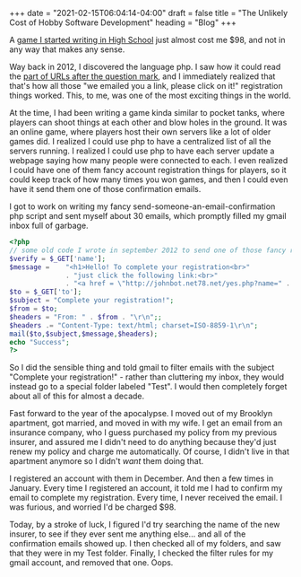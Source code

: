 +++
date = "2021-02-15T06:04:14-04:00"
draft = false
title = "The Unlikely Cost of Hobby Software Development"
heading = "Blog"
+++

A [game I started writing in High School](https://github.com/JohnathonNow/Bending) just almost cost me $98, and not in any way
that makes any sense.

<!--more-->

Way back in 2012, I discovered the language php. I saw how it could
read the [part of URLs after the question mark](https://en.wikipedia.org/wiki/Query_string), and
I immediately realized that that's how all those "we emailed you a link, please click on it!"
registration things worked. This, to me, was one of the most exciting things in the world.

At the time, I had been writing a game kinda similar to pocket tanks, where players
can shoot things at each other and blow holes in the ground. It was an online game,
where players host their own servers like a lot of older games did. I realized
I could use php to have a centralized list of all the servers running. I realized
I could use php to have each server update a webpage saying how many people were
connected to each. I even realized I could have one of them fancy account
registration things for players, so it could keep track of how many times you
won games, and then I could even have it send them one of those confirmation emails.

I got to work on writing my fancy send-someone-an-email-confirmation php script
and sent myself about 30 emails, which promptly filled my gmail inbox full of garbage.


```php
<?php
// some old code I wrote in september 2012 to send one of those fancy registration emails
$verify = $_GET['name'];
$message =    "<h1>Hello! To complete your registration<br>"
              . "just click the following link:<br>"
              . "<a href = \"http://johnbot.net78.net/yes.php?name=" . $verify . "\"> Verify Account </a></h1>";
$to = $_GET['to'];
$subject = "Complete your registration!";
$from = $to;
$headers = "From: " . $from . "\r\n";;
$headers .= "Content-Type: text/html; charset=ISO-8859-1\r\n";
mail($to,$subject,$message,$headers);
echo "Success";
?>	

```

So I did the sensible thing and told gmail to filter emails with the subject "Complete your registration!" -
rather than cluttering my inbox, they would instead go to a special folder labeled "Test". I would then completely
forget about all of this for almost a decade.

Fast forward to the year of the apocalypse. I moved out of my Brooklyn apartment,
got married, and moved in with my wife. I get an email from an insurance company,
who I guess purchased my policy from my previous insurer, and assured me I didn't
need to do anything because they'd just renew my policy and charge me automatically.
Of course, I didn't live in that apartment anymore so I didn't _want_ them doing that. 

I registered an account with them in December. And then a few times in January. Every time I registered
an account, it told me I had to confirm my email to complete my registration. Every time, I never
received the email. I was furious, and worried I'd be charged $98.

Today, by a stroke of luck, I figured I'd try searching the name of the new insurer, to see if they
ever sent me anything else... and all of the confirmation emails showed up. I then checked all of my
folders, and saw that they were in my Test folder. Finally, I checked the filter rules for my
gmail account, and removed that one. Oops.
